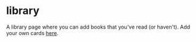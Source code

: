 # library
A library page where you can add books that you've read (or haven't). Add your own cards [here](https://triangular100.github.io/library/).